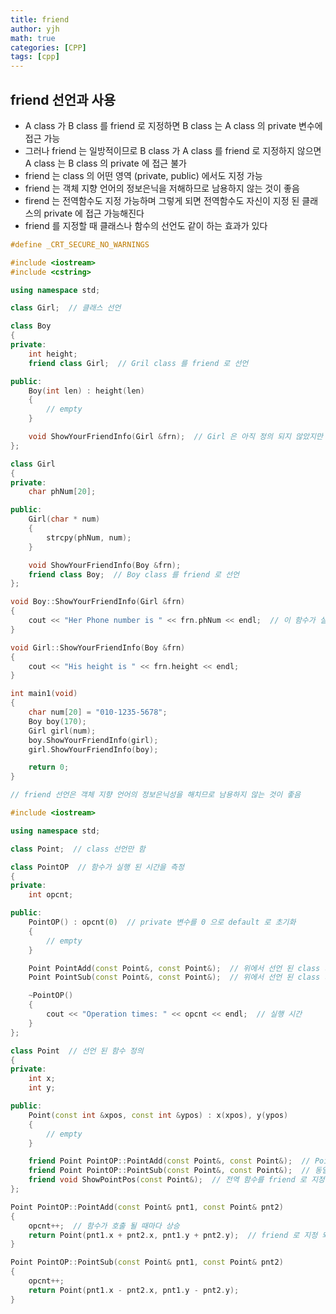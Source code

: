 ```yaml
---
title: friend
author: yjh
math: true
categories: [CPP]
tags: [cpp]
---
```


## friend 선언과 사용
- A class 가 B class 를 friend 로 지정하면 B class 는 A class 의 private 변수에 접근 가능
- 그러나 friend 는 일방적이므로 B class 가 A class 를 friend 로 지정하지 않으면 A class 는 B class 의 private 에 접근 불가
- friend 는 class 의 어떤 영역 (private, public) 에서도 지정 가능
- friend 는 객체 지향 언어의 정보은닉을 저해하므로 남용하지 않는 것이 좋음
- firend 는 전역함수도 지정 가능하며 그렇게 되면 전역함수도 자신이 지정 된 클래스의 private 에 접근 가능해진다
- friend 를 지정할 때 클래스나 함수의 선언도 같이 하는 효과가 있다

```cpp
#define _CRT_SECURE_NO_WARNINGS

#include <iostream>
#include <cstring>

using namespace std;

class Girl;  // 클래스 선언

class Boy
{
private:
	int height;
	friend class Girl;  // Gril class 를 friend 로 선언

public:
	Boy(int len) : height(len)
	{
		// empty
	}

	void ShowYourFriendInfo(Girl &frn);  // Girl 은 아직 정의 되지 않았지만 위에서 선언을 했기 때문에 컴파일이 가능
};

class Girl
{
private:
	char phNum[20];

public:
	Girl(char * num)
	{
		strcpy(phNum, num);
	}

	void ShowYourFriendInfo(Boy &frn);
	friend class Boy;  // Boy class 를 friend 로 선언
};

void Boy::ShowYourFriendInfo(Girl &frn)
{
	cout << "Her Phone number is " << frn.phNum << endl;  // 이 함수가 실행 되기 위해선 Girl 의 phNum 변수가 필요하기 때문에 클래스보다 뒤에 정의 됨
}

void Girl::ShowYourFriendInfo(Boy &frn)
{
	cout << "His height is " << frn.height << endl;
}

int main1(void)
{
	char num[20] = "010-1235-5678";
	Boy boy(170);
	Girl girl(num);
	boy.ShowYourFriendInfo(girl);
	girl.ShowYourFriendInfo(boy);

	return 0;
}

// friend 선언은 객체 지향 언어의 정보은닉성을 해치므로 남용하지 않는 것이 좋음
```

```cpp
#include <iostream>

using namespace std;

class Point;  // class 선언만 함

class PointOP  // 함수가 실행 된 시간을 측정
{
private:
	int opcnt;

public:
	PointOP() : opcnt(0)  // private 변수를 0 으로 default 로 초기화
	{
		// empty
	}

	Point PointAdd(const Point&, const Point&);  // 위에서 선언 된 class 의 함수
	Point PointSub(const Point&, const Point&);  // 위에서 선언 된 class 의 함수

	~PointOP()
	{
		cout << "Operation times: " << opcnt << endl;  // 실행 시간
	}
};

class Point  // 선언 된 함수 정의
{
private:
	int x;
	int y;

public:
	Point(const int &xpos, const int &ypos) : x(xpos), y(ypos)
	{
		// empty
	}

	friend Point PointOP::PointAdd(const Point&, const Point&);  // PointOP class 의 함수를 friend 로 지정
	friend Point PointOP::PointSub(const Point&, const Point&);  // 동일
	friend void ShowPointPos(const Point&);  // 전역 함수를 friend 로 지정
};

Point PointOP::PointAdd(const Point& pnt1, const Point& pnt2)
{
	opcnt++;  // 함수가 호출 될 때마다 상승
	return Point(pnt1.x + pnt2.x, pnt1.y + pnt2.y);  // friend 로 지정 되었기 때문에 private 변수에 접근 가능
}

Point PointOP::PointSub(const Point& pnt1, const Point& pnt2)
{
	opcnt++;
	return Point(pnt1.x - pnt2.x, pnt1.y - pnt2.y);
}

```